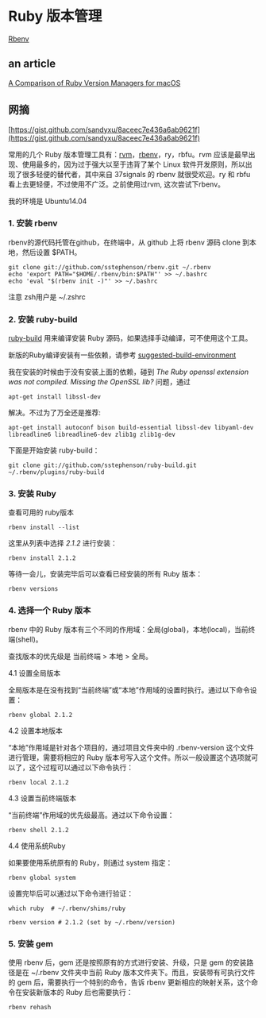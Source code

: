 # Ruby 版本管理


  [Rbenv](https://github.com/rbenv/rbenv)




## an article

[A Comparison of Ruby Version Managers for macOS](https://www.sitepoint.com/ruby-version-managers-macos/<Paste>)



## 网摘

[https://gist.github.com/sandyxu/8aceec7e436a6ab9621f](https://gist.github.com/sandyxu/8aceec7e436a6ab9621f)

常用的几个 Ruby 版本管理工具有：[rvm]()，[rbenv](https://github.com/sstephenson/rbenv)，ry，rbfu。rvm 应该是最早出现、使用最多的，因为过于强大以至于违背了某个 Linux 软件开发原则，所以出现了很多轻便的替代者，其中来自 37signals 的 rbenv 就很受欢迎。ry 和 rbfu 看上去更轻便，不过使用不广泛。之前使用过rvm, 这次尝试下rbenv。

我的环境是 Ubuntu14.04 

### 1. 安装 rbenv

 rbenv的源代码托管在github，在终端中，从 github 上将 rbenv 源码 clone 到本地，然后设置 $PATH。
```
git clone git://github.com/sstephenson/rbenv.git ~/.rbenv
echo 'export PATH="$HOME/.rbenv/bin:$PATH"' >> ~/.bashrc
echo 'eval "$(rbenv init -)"' >> ~/.bashrc
```
注意 zsh用户是 ~/.zshrc

### 2. 安装 ruby-build

 [ruby-build](https://github.com/sstephenson/rbenv) 用来编译安装 Ruby 源码，如果选择手动编译，可不使用这个工具。

新版的Ruby编译安装有一些依赖，请参考 [suggested-build-environment]( https://github.com/sstephenson/ruby-build/wiki#suggested-build-environment)

我在安装的时候由于没有安装上面的依赖，碰到 *The Ruby openssl extension was not compiled. Missing the OpenSSL lib?* 问题，通过 

`apt-get install libssl-dev`

 解决。不过为了万全还是推荐:

`apt-get install autoconf bison build-essential libssl-dev libyaml-dev libreadline6 libreadline6-dev zlib1g zlib1g-dev`

下面是开始安装 ruby-build：

`git clone git://github.com/sstephenson/ruby-build.git ~/.rbenv/plugins/ruby-build`

### 3. 安装 Ruby

查看可用的 ruby版本

`rbenv install --list`

这里从列表中选择 *2.1.2* 进行安装：

`rbenv install 2.1.2`

等待一会儿，安装完毕后可以查看已经安装的所有 Ruby 版本：

`rbenv versions`

### 4. 选择一个 Ruby 版本

rbenv 中的 Ruby 版本有三个不同的作用域：全局(global)，本地(local)，当前终端(shell)。

查找版本的优先级是 当前终端 > 本地 > 全局。

4.1 设置全局版本

全局版本是在没有找到“当前终端”或“本地”作用域的设置时执行。通过以下命令设置：

`rbenv global 2.1.2`

4.2 设置本地版本

“本地”作用域是针对各个项目的，通过项目文件夹中的 .rbenv-version 这个文件进行管理，需要将相应的 Ruby 版本号写入这个文件。所以一般设置这个选项就可以了，这个过程可以通过以下命令执行：

`rbenv local 2.1.2`

4.3 设置当前终端版本

“当前终端”作用域的优先级最高。通过以下命令设置：

`rbenv shell 2.1.2`

4.4  使用系统Ruby

如果要使用系统原有的 Ruby，则通过 system 指定：

`rbenv global system`

设置完毕后可以通过以下命令进行验证：

```
which ruby  # ~/.rbenv/shims/ruby 

rbenv version # 2.1.2 (set by ~/.rbenv/version)
```

### 5. 安装 gem

使用 rbenv 后，gem 还是按照原有的方式进行安装、升级，只是 gem 的安装路径是在 ~/.rbenv 文件夹中当前 Ruby 版本文件夹下。而且，安装带有可执行文件的 gem 后，需要执行一个特别的命令，告诉 rbenv 更新相应的映射关系，这个命令在安装新版本的 Ruby 后也需要执行：

`rbenv rehash`
